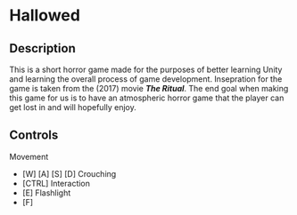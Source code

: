 # Hallowed

## Description 
This is a short horror game made for the purposes of better learning Unity and learning the overall process of game development. Insepration for the game is taken from the (2017) movie <em><strong>The Ritual</strong></em>. The end goal when making this game for us is to have an atmospheric horror game that the player can get lost in and will hopefully enjoy.

## Controls 
Movement
- [W] [A] [S] [D]
Crouching
- [CTRL]
Interaction
- [E]
Flashlight
- [F]
